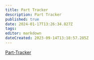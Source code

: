 ```yaml
---
title: Part Tracker
description: Part Tracker
published: true
date: 2024-01-17T13:26:34.827Z
tags: 
editor: markdown
dateCreated: 2023-09-14T13:18:57.285Z
---
```


[Part-Tracker](/Apps/MIMS/MobileInventoryManagementSolution/Part-Tracker)